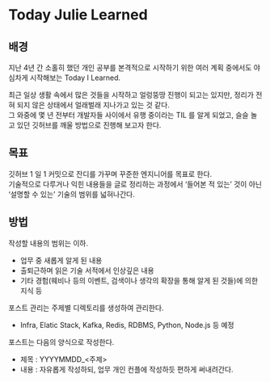 # Today Julie Learned
## 배경
지난 4년 간 소홀히 했던 개인 공부를 본격적으로 시작하기 위한 여러 계획 중에서도 야심차게 시작해보는 Today I Learned.

최근 일상 생활 속에서 많은 것들을 시작하고 얼렁뚱땅 진행이 되고는 있지만, 정리가 전혀 되지 않은 상태에서 얼래벌래 지나가고 있는 것 같다.  
그 와중에 몇 년 전부터 개발자들 사이에서 유행 중이라는 TIL 를 알게 되었고, 슬슬 놀고 있던 깃허브를 깨울 방법으로 진행해 보고자 한다.

## 목표
깃허브 1 일 1 커밋으로 잔디를 가꾸며 꾸준한 엔지니어를 목표로 한다.  
기술적으로 다루거나 익힌 내용들을 글로 정리하는 과정에서 ‘들어본 적 있는’ 것이 아닌 ‘설명할 수 있는’ 기술의 범위를 넓혀나간다.

## 방법
작성할 내용의 범위는 이하.
- 업무 중 새롭게 알게 된 내용
- 출퇴근하며 읽은 기술 서적에서 인상깊은 내용
- 기타 경험(웨비나 등의 이벤트, 검색이나 생각의 확장을 통해 알게 된 것들)에 의한 지식 등

포스트 관리는 주제별 디렉토리를 생성하여 관리한다.  
- Infra, Elatic Stack, Kafka, Redis, RDBMS, Python, Node.js 등 예정

포스트는 다음의 양식으로 작성한다.
- 제목 : YYYYMMDD_<주제>  
- 내용 : 자유롭게 작성하되, 업무 개인 컨플에 작성하듯 편하게 써내려간다.
